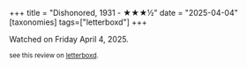 +++
title = "Dishonored, 1931 - ★★★½"
date = "2025-04-04"
[taxonomies]
tags=["letterboxd"]
+++

Watched on Friday April 4, 2025.

<small>see this review on <a href="https://letterboxd.com/nonmodernist/film/dishonored/">letterboxd</a>.</small>